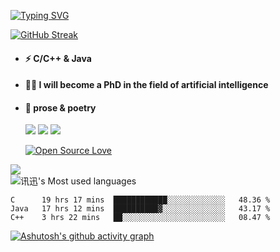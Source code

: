 [![Typing SVG](https://readme-typing-svg.herokuapp.com?font=Permanent+Marker&size=33&color=64B9F7&center=true&vCenter=true&lines=Good+morning!+)](https://git.io/typing-svg)
 
  

[![GitHub Streak](http://github-readme-streak-stats.herokuapp.com?user=xun-girl&theme=tokyonight_duo&hide_border=false&date_format=M%20j%5B%2C%20Y%5D)](https://git.io/streak-stats)




- #### ⚡  C/C++ & Java
- #### 🧑‍🎓  I will become a PhD in the field of artificial intelligence
- #### 📕  prose & poetry
  
  ![](https://img.shields.io/badge/python-3.9-orange?style=for-the—badge&logo=python&logoColor=orange)
  ![](https://img.shields.io/badge/C++-20-pink?style=for-the—badge&logo=C&logoColor=pink)
  ![](https://img.shields.io/badge/java-17-red?style=for-the—badge&logo=java&logoColor=red)
  
  [![Open Source Love](https://badges.frapsoft.com/os/v2/open-source.svg?v=103)](https://github.com/ellerbrock/open-source-badge/)    
  
 

![](https://github-readme-stats.vercel.app/api?username=xun-girl&show_icons=true)    
![讯迅's Most used languages](https://github-readme-stats.vercel.app/api/top-langs/?username=xun-girl&hide=javascript,html,css,markdown&layout=compact&hide_border=true&langs_count=10)   


<!--START_SECTION:waka-->

```text
C      19 hrs 17 mins  ████████████░░░░░░░░░░░░░   48.36 %
Java   17 hrs 12 mins  ██████████▓░░░░░░░░░░░░░░   43.17 %
C++    3 hrs 22 mins   ██░░░░░░░░░░░░░░░░░░░░░░░   08.47 %
```

<!--END_SECTION:waka-->

  
  
 [![Ashutosh's github activity graph](https://activity-graph.herokuapp.com/graph?username=xun-girl&theme=github-light)](https://github.com/ashutosh00710/github-readme-activity-graph)
 
 
 
